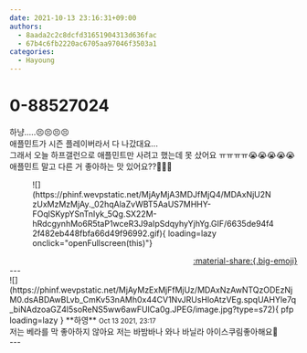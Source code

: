 ```yaml
---
date: 2021-10-13 23:16:31+09:00
authors:
  - 8aada2c2c8dcfd31651904313d636fac
  - 67b4c6fb2220ac6705aa97046f3503a1
categories:
  - Hayoung
---
```


# 0-88527024

<div class="post-container" markdown="1">
<div class="content-container md-sidebar__scrollwrap" markdown="1">

하냥.....😣😣😣😣<br>애플민트가 시즌 플레이버라서 다 나갔대요...<br>그래서 오늘 하프갤런으로 애플민트만 사려고 했는데 못 샀어요 ㅠㅠㅠㅠ😭😭😭😭😭<br>애플민트 말고 다른 거 좋아하는 맛 있어요??💖💖😉<br>
<figure markdown="1">
![](https://phinf.wevpstatic.net/MjAyMjA3MDJfMjQ4/MDAxNjU2NzUxMzMzMjAy._02hqAlaZvWBT5AaUS7MHHY-FOqlSKypYSnTnIyk_5Qg.SX22M-hRdcgynhMo6R5taP1wceR3J9aIpSdqyhyYjhYg.GIF/6635de94f42f482eb448fbfa66d49f96992.gif){ loading=lazy onclick="openFullscreen(this)"}
</figure>


</div>
</div>

<div style="text-align: right;" markdown="1">
<a href="https://weverse.io/fromis9/fanpost/0-88527024" style="text-align: right;">:material-share:{.big-emoji}</a>
</div>
---

<div class="comments-container md-sidebar__scrollwrap" markdown="1">
<div class="comment" markdown="1">
<div class='id-container' markdown="1">
![](https://phinf.wevpstatic.net/MjAyMzExMjFfMjUz/MDAxNzAwNTQzODEzNjM0.dsABDAwBLvb_CmKv53nAMh0x44CV1NvJRUsHloAtzVEg.spqUAHYle7q_biNAdzoaGZ4l5soReNS5ww6awFUlCa0g.JPEG/image.jpg?type=s72){ pfp loading=lazy }
**<span class="artist">하영</span>** <small>Oct 13 2021, 23:17</small><br>
</div>
<div class='comment-body' markdown="1">
저는 베라를 막 좋아하지 않아요 저는 바밤바나 와나 바닐라 아이스쿠림좋아해요🥺
</div>
</div>
</div>
---
